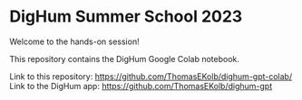 # DigHum Summer School 2023

Welcome to the hands-on session!

This repository contains the DigHum Google Colab notebook.

Link to this repository: https://github.com/ThomasEKolb/dighum-gpt-colab/
Link to the DigHum app: https://github.com/ThomasEKolb/dighum-gpt
